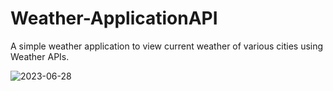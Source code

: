 # Weather-ApplicationAPI
A simple weather application to view current weather of various cities using Weather APIs.

![2023-06-28](https://github.com/nehachristma/Weather-ApplicationAPI/assets/69244702/f382a04f-0a70-420f-a4ca-325b3a849e52)
